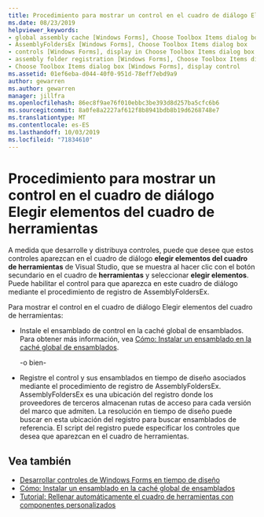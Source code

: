```yaml
---
title: Procedimiento para mostrar un control en el cuadro de diálogo Elegir elementos del cuadro de herramientas
ms.date: 08/23/2019
helpviewer_keywords:
- global assembly cache [Windows Forms], Choose Toolbox Items dialog box
- AssemblyFoldersEx [Windows Forms], Choose Toolbox Items dialog box
- controls [Windows Forms], display in Choose Toolbox Items dialog box
- assembly folder registration [Windows Forms], Choose Toolbox Items dialog box
- Choose Toolbox Items dialog box [Windows Forms], display control
ms.assetid: 01ef6eba-d044-40f0-951d-78eff7ebd9a9
author: gewarren
ms.author: gewarren
manager: jillfra
ms.openlocfilehash: 86ec8f9ae76f010ebbc3be393d8d257ba5cfc6b6
ms.sourcegitcommit: 8a0fe8a2227af612f8b8941bdb8b19d6268748e7
ms.translationtype: MT
ms.contentlocale: es-ES
ms.lasthandoff: 10/03/2019
ms.locfileid: "71834610"
---
```

# <a name="how-to-display-a-control-in-the-choose-toolbox-items-dialog-box"></a>Procedimiento para mostrar un control en el cuadro de diálogo Elegir elementos del cuadro de herramientas

A medida que desarrolle y distribuya controles, puede que desee que estos controles aparezcan en el cuadro de diálogo **elegir elementos del cuadro de herramientas** de Visual Studio, que se muestra al hacer clic con el botón secundario en el cuadro de **herramientas** y seleccionar **elegir elementos**. Puede habilitar el control para que aparezca en este cuadro de diálogo mediante el procedimiento de registro de AssemblyFoldersEx.

Para mostrar el control en el cuadro de diálogo Elegir elementos del cuadro de herramientas:

- Instale el ensamblado de control en la caché global de ensamblados. Para obtener más información, vea [Cómo: Instalar un ensamblado en la caché global de ensamblados](../../app-domains/install-assembly-into-gac.md).

  -o bien-

- Registre el control y sus ensamblados en tiempo de diseño asociados mediante el procedimiento de registro de AssemblyFoldersEx. AssemblyFoldersEx es una ubicación del registro donde los proveedores de terceros almacenan rutas de acceso para cada versión del marco que admiten. La resolución en tiempo de diseño puede buscar en esta ubicación del registro para buscar ensamblados de referencia. El script del registro puede especificar los controles que desea que aparezcan en el cuadro de herramientas.

## <a name="see-also"></a>Vea también

- [Desarrollar controles de Windows Forms en tiempo de diseño](developing-windows-forms-controls-at-design-time.md)
- [Cómo: Instalar un ensamblado en la caché global de ensamblados](../../app-domains/install-assembly-into-gac.md)
- [Tutorial: Rellenar automáticamente el cuadro de herramientas con componentes personalizados](walkthrough-automatically-populating-the-toolbox-with-custom-components.md)
